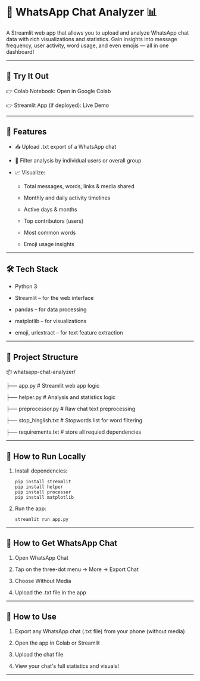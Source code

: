 # 💬 WhatsApp Chat Analyzer 📊
A Streamlit web app that allows you to upload and analyze WhatsApp chat data with rich visualizations and statistics. Gain insights into message frequency, user activity, word usage, and even emojis — all in one dashboard!

---

## 🔗 Try It Out
👉 Colab Notebook: Open in Google Colab

👉 Streamlit App (if deployed): Live Demo

---

## 🚀 Features
- 📥 Upload .txt export of a WhatsApp chat

- 👤 Filter analysis by individual users or overall group

- 📈 Visualize:

   - Total messages, words, links & media shared

   - Monthly and daily activity timelines

   - Active days & months

   - Top contributors (users)
 
   - Most common words
   
   - Emoji usage insights
 
---

## 🛠️ Tech Stack
- Python 3

- Streamlit – for the web interface

- pandas – for data processing

- matplotlib – for visualizations

- emoji, urlextract – for text feature extraction

---

## 📁 Project Structure
📦 whatsapp-chat-analyzer/

├── app.py               # Streamlit web app logic

├── helper.py            # Analysis and statistics logic

├── preprocessor.py      # Raw chat text preprocessing

├── stop_hinglish.txt    # Stopwords list for word filtering

├── requirements.txt    # store all requied dependencies

---

## 📄 How to Run Locally
1. Install dependencies:

       pip install streamlit
       pip install helper
       pip install processor
       pip install matplotlib

2. Run the app:

       streamlit run app.py

--- 

## 📂 How to Get WhatsApp Chat
1. Open WhatsApp Chat

2. Tap on the three-dot menu → More → Export Chat

3. Choose Without Media

4. Upload the .txt file in the app

---

## 🧪 How to Use
1. Export any WhatsApp chat (.txt file) from your phone (without media)

2. Open the app in Colab or Streamlit

3. Upload the chat file

4. View your chat's full statistics and visuals!

---
